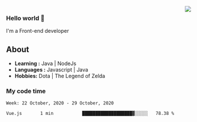 <img align='right' src="https://github-readme-stats.vercel.app/api?username=jumodada&show_icons=true&theme=vue">

### Hello world 👋

I'm a Front-end developer 
    
## About
-  **Learning :** Java | NodeJs
-  **Languages :** Javascript | Java
-  **Hobbies:** Dota | The Legend of Zelda

### My code time

<!--START_SECTION:waka-->
```text
Week: 22 October, 2020 - 29 October, 2020

Vue.js       1 min           ███████████████████▓░░░░░   78.38 % 
```
<!--END_SECTION:waka-->

